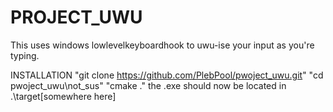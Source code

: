 # PROJECT_UWU

This uses windows lowlevelkeyboardhook to uwu-ise your input as you're typing.

INSTALLATION
"git clone https://github.com/PlebPool/pwoject_uwu.git"
"cd pwoject_uwu\not_sus"
"cmake ."
the .exe should now be located in .\target\[somewhere here]

